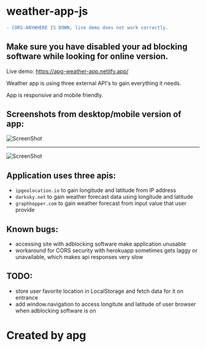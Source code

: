 # weather-app-js
```diff
- CORS-ANYWHERE IS DOWN, live demo does not work correctly.

```

## Make sure you have disabled your ad blocking software while looking for online version.

Live demo: https://apg-weather-app.netlify.app/

Weather app is using three external API's to gain everything it needs.

App is responsive and mobile friendly.

## Screenshots from desktop/mobile version of app:
![ScreenShot](https://i.ibb.co/rwMWh5y/apg-weather-apg-desktop.png)

___

![ScreenShot](https://i.ibb.co/SxJqZsm/apg-weather-apg-mobile.png)

## Application uses three apis:
* `ipgeolocation.io` to gain longitude and latitude from IP address
* `darksky.net` to gain weather forecast data using longitude and latitude
* `graphhopper.com` to gain weather forecast from input value that user provide

## Known bugs:
* accessing site with adblocking software make application unusable
* workaround for CORS security with herokuapp sometimes gets laggy or unavailable, which makes api responses very slow

## TODO:
* store user favorite location in LocalStorage and fetch data for it on entrance
* add window.navigation to access longitute and latitude of user browser when adblocking software is on



# Created by apg
